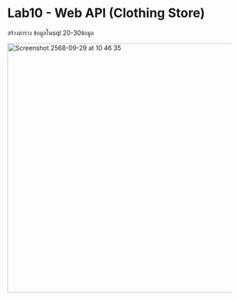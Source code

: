 # Lab10 - Web API (Clothing Store)
สร้างตาราง ข้อมูลในsql 20-30ข้อมูล


<img width="686" height="561" alt="Screenshot 2568-09-29 at 10 46 35" src="https://github.com/user-attachments/assets/e94656ae-dfc3-457d-a89d-47e64cbf7635" />
